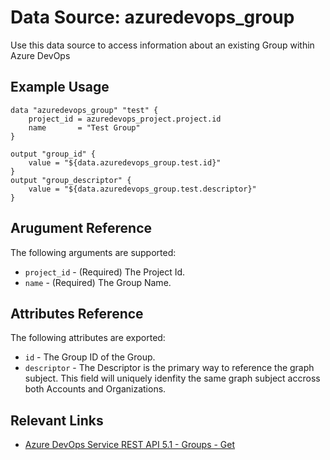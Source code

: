 # Data Source: azuredevops_group
Use this data source to access information about an existing Group within Azure DevOps

## Example Usage

```hcl
data "azuredevops_group" "test" {
    project_id = azuredevops_project.project.id
    name       = "Test Group"
}

output "group_id" {
    value = "${data.azuredevops_group.test.id}"
}
output "group_descriptor" {
    value = "${data.azuredevops_group.test.descriptor}"
}
```

## Arugument Reference

The following arguments are supported:

* `project_id` - (Required) The Project Id.
* `name` - (Required) The Group Name.

## Attributes Reference

The following attributes are exported:

* `id` - The Group ID of the Group.
* `descriptor` - The Descriptor is the primary way to reference the graph subject. This field will uniquely idenfity the same graph subject accross both Accounts and Organizations.

## Relevant Links

* [Azure DevOps Service REST API 5.1 - Groups - Get](https://docs.microsoft.com/en-us/rest/api/azure/devops/graph/groups/get?view=azure-devops-rest-5.1)